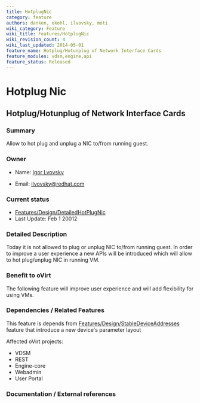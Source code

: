 ```yaml
---
title: HotplugNic
category: feature
authors: danken, ekohl, ilvovsky, moti
wiki_category: Feature
wiki_title: Features/HotplugNic
wiki_revision_count: 4
wiki_last_updated: 2014-05-01
feature_name: Hotplug/Hotunplug of Network Interface Cards
feature_modules: vdsm,engine,api
feature_status: Released
---
```


# Hotplug Nic

## Hotplug/Hotunplug of Network Interface Cards

### Summary

Allow to hot plug and unplug a NIC to/from running guest.

### Owner

*   Name: [ Igor Lvovsky](User:MyUser)

<!-- -->

*   Email: ilvovsky@redhat.com

### Current status

*   [Features/Design/DetailedHotPlugNic](/develop/release-management/features/ux/detailedhotplugnic/)
*   Last Update: Feb 1 20012

### Detailed Description

Today it is not allowed to plug or unplug NIC to/from running guest. In order to improve a user experience a new APIs will be introduced which will allow to hot plug/unplug NIC in running VM.

### Benefit to oVirt

The following feature will improve user experience and will add flexibility for using VMs.

### Dependencies / Related Features

This feature is depends from [Features/Design/StableDeviceAddresses](/develop/release-management/features/ux/design/stabledeviceaddresses/) feature that introduce a new device's parameter layout

Affected oVirt projects:

*   VDSM
*   REST
*   Engine-core
*   Webadmin
*   User Portal

### Documentation / External references



